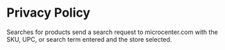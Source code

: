 # Privacy Policy 
Searches for products send a search request to microcenter.com with the SKU, UPC, or search term entered and the store selected. 
